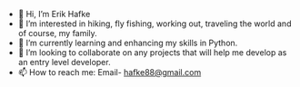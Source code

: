 - 👋 Hi, I’m Erik Hafke
- 👀 I’m interested in hiking, fly fishing, working out, traveling the world and of course, my family.
- 🌱 I’m currently learning and enhancing my skills in Python.
- 💞️ I’m looking to collaborate on any projects that will help me develop as an entry level developer.
- 📫 How to reach me: Email- hafke88@gmail.com
